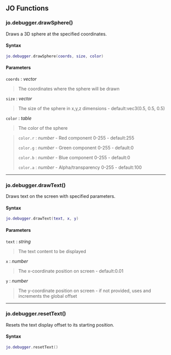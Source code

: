 
## JO Functions

### jo.debugger.drawSphere()

<!-- @include: ./slots/headers.md#client|jo.debugger.drawSphere -->

Draws a 3D sphere at the specified coordinates. <br>

<!-- @include: ./slots/descriptions.md#client|jo.debugger.drawSphere -->

#### Syntax

```lua
jo.debugger.drawSphere(coords, size, color)
```

#### Parameters

`coords` : _vector_
> The coordinates where the sphere will be drawn
>

`size` : _vector_ <BadgeOptional />
> The size of the sphere in x,y,z dimensions - default:vec3(0.5, 0.5, 0.5)
>

`color` : _table_ <BadgeOptional />

> The color of the sphere
>

> `color.r` : _number_ - Red component 0-255 - default:255
> 
> `color.g` : _number_ - Green component 0-255 - default:0
> 
> `color.b` : _number_ - Blue component 0-255 - default:0
> 
> `color.a` : _number_ - Alpha/transparency 0-255 - default:100
> 

<!-- @include: ./slots/examples.md#client|jo.debugger.drawSphere -->

<!-- @include: ./slots/footers.md#client|jo.debugger.drawSphere -->

---

### jo.debugger.drawText()

<!-- @include: ./slots/headers.md#client|jo.debugger.drawText -->

Draws text on the screen with specified parameters. <br>

<!-- @include: ./slots/descriptions.md#client|jo.debugger.drawText -->

#### Syntax

```lua
jo.debugger.drawText(text, x, y)
```

#### Parameters

`text` : _string_
> The text content to be displayed
>

`x` : _number_ <BadgeOptional />
> The x-coordinate position on screen - default:0.01
>

`y` : _number_ <BadgeOptional />
> The y-coordinate position on screen - if not provided, uses and increments the global offset
>

<!-- @include: ./slots/examples.md#client|jo.debugger.drawText -->

<!-- @include: ./slots/footers.md#client|jo.debugger.drawText -->

---

### jo.debugger.resetText()

<!-- @include: ./slots/headers.md#client|jo.debugger.resetText -->

Resets the text display offset to its starting position. <br>

<!-- @include: ./slots/descriptions.md#client|jo.debugger.resetText -->

#### Syntax

```lua
jo.debugger.resetText()
```

<!-- @include: ./slots/examples.md#client|jo.debugger.resetText -->

<!-- @include: ./slots/footers.md#client|jo.debugger.resetText -->

